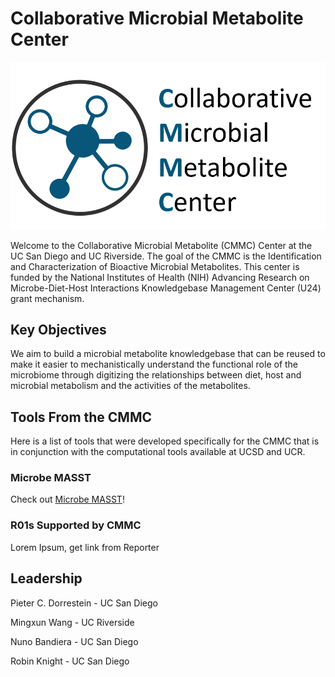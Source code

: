 # Collaborative Microbial Metabolite Center

![](img/logo.png)

Welcome to the Collaborative Microbial Metabolite (CMMC) Center at the UC San Diego and UC Riverside. The goal of the CMMC is the Identification and Characterization of Bioactive Microbial Metabolites. This center is funded by the National Institutes of Health (NIH) Advancing Research on Microbe-Diet-Host Interactions Knowledgebase Management Center (U24) grant mechanism. 

## Key Objectives

We aim to build a microbial metabolite knowledgebase that can be reused to make it easier to mechanistically understand the functional role of the microbiome through digitizing the relationships between diet, host and microbial metabolism and the activities of the metabolites. 

## Tools From the CMMC

Here is a list of tools that were developed specifically for the CMMC that is in conjunction with the computational tools available at UCSD and UCR. 

### Microbe MASST

Check out [Microbe MASST](https://masst.ucsd.edu/microbemasst/)! 

### R01s Supported by CMMC

Lorem Ipsum, get link from Reporter

## Leadership

Pieter C. Dorrestein - UC San Diego

Mingxun Wang - UC Riverside

Nuno Bandiera - UC San Diego

Robin Knight - UC San Diego
